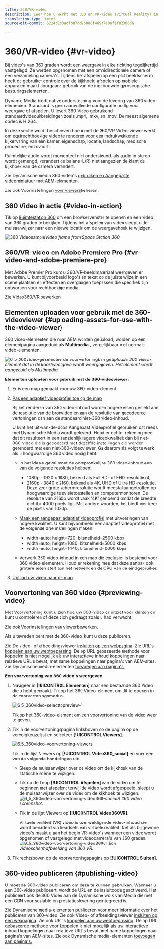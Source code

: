 ```yaml
---
title: 360/VR-video
description: Leer hoe u werkt met 360 en VR-video (Virtual Reality) in dynamische media.
translation-type: tm+mt
source-git-commit: 6224d193adfb87bd9b080f48937e0af1f03386d6

---
```



# 360/VR-video {#vr-video}

Bij video&#39;s van 360 graden wordt een weergave in elke richting tegelijkertijd vastgelegd. Ze worden opgenomen met een omnidirectionele camera of een verzameling camera&#39;s. Tijdens het afspelen op een plat beeldscherm heeft de gebruiker controle over de kijkhoek; afspelen op mobiele apparaten maakt doorgaans gebruik van de ingebouwde gyroscopische besturingselementen.

Dynamic Media biedt native ondersteuning voor de levering van 360 video-elementen. Standaard is geen aanvullende configuratie nodig voor weergave of afspelen. U levert 360 Video gebruikend standaardvideouitbreidingen zoals .mp4, .mkv, en .mov. De meest algemene codec is H.264.

In deze sectie wordt beschreven hoe u met de 360/VR Video-viewer werkt om equirechthoekige video te renderen voor een indrukwekkende kijkervaring van een kamer, eigenschap, locatie, landschap, medische procedure, enzovoort.

Ruimtelijke audio wordt momenteel niet ondersteund. als audio in stereo wordt gemengd, verandert de balans (L/R) niet aangezien de klant de kijkhoek van de camera verandert.

Zie Dynamische media 360-video&#39;s [gebruiken en Aangepaste videominiatuur met AEM-elementen](https://docs.adobe.com/content/help/en/experience-manager-learn/assets/dynamic-media/dynamic-media-360-video-custom-thumbnail-feature-video-use.html).

Zie ook Voorinstellingen [voor viewers](/help/assets/dynamic-media/managing-viewer-presets.md)beheren.

## 360 Video in actie {#video-in-action}

Tik op [Ruimtestation 360](http://mobiletest.scene7.com/s7viewers/html5/Video360Viewer.html?asset=Viewers/space_station_360-AVS) om een browservenster te openen en een video van 360 graden te bekijken. Tijdens het afspelen van video sleept u de muisaanwijzer naar een nieuwe locatie om de weergavehoek te wijzigen.

![360 Videosample](assets/6_5_360videoiss_simplified.png)*Video frame from Space Station 360*

## 360/VR-video en Adobe Premiere Pro {#vr-video-and-adobe-premiere-pro}

Met Adobe Premier Pro kunt u 360/VR-beeldmateriaal weergeven en bewerken. U kunt bijvoorbeeld logo&#39;s en tekst op de juiste wijze in een scène plaatsen en effecten en overgangen toepassen die specifiek zijn ontworpen voor rechthoekige media.

Zie [Video](https://helpx.adobe.com/premiere-pro/how-to/edit-360-vr-video.html)360/VR bewerken.

## Elementen uploaden voor gebruik met de 360-videoviewer {#uploading-assets-for-use-with-the-video-viewer}

360 video-elementen die naar AEM worden geüpload, worden op een elementpagina aangeduid als **Multimedia** , vergelijkbaar met normale video-elementen.

![6_5_360video-geselecteerde voorvertoning](assets/6_5_360video-selecttopreview.png)*Een geüploade 360 video-element dat in de kaartweergave wordt weergegeven. Het element wordt aangeduid als Multimedia.*

**Elementen uploaden voor gebruik met de 360-videoviewer:**

1. Er is een map gemaakt voor uw 360-video-element.
1. [Pas een adaptief videoprofiel toe op de map](/help/assets/dynamic-media/video-profiles.md#applying-a-video-profile-to-folders).

   Bij het renderen van 360 video-inhoud worden hogere eisen gesteld aan de resolutie van de bronvideo en aan de resolutie van gecodeerde vertoningen dan aan de standaard niet-360 video-inhoud.

   U kunt het uit-van-de-doos Aangepast Videoprofiel gebruiken dat reeds met Dynamische Media wordt geleverd. Houd er echter rekening mee dat dit resulteert in een aanzienlijk lagere videokwaliteit dan bij niet-360-video die is gecodeerd met dezelfde instellingen die worden gerenderd met een niet-360-videoviewer. Ga daarom als volgt te werk als u hoogwaardige 360 video nodig hebt:

   * In het ideale geval moet de oorspronkelijke 360 video-inhoud een van de volgende resoluties hebben:

      * 1080p - 1920 x 1080, bekend als Full HD- of FHD-resolutie of,
      * 2160p - 3840 x 2160, bekend als 4K, UHD of Ultra HD-resolutie. Deze zeer grote schermresolutie wordt meestal aangetroffen op hoogwaardige televisietoestellen en computermonitoren. De resolutie van 2160p wordt vaak &#39;4K&#39; genoemd omdat de breedte dichtbij 4000 pixels ligt. Met andere woorden, het biedt vier keer de pixels van 1080p.
   * [Maak een aangepast adaptief videoprofiel](/help/assets/dynamic-media/video-profiles.md#creating-a-video-encoding-profile-for-adaptive-streaming) met uitvoeringen van hogere kwaliteit. U kunt bijvoorbeeld een adaptief videoprofiel met de volgende drie instellingen maken:

      * width=auto; height=720; bitsnelheid=2500 kbps
      * width=auto; height=1080; bitsnelheid=5000 kbps
      * width=auto; height=1440; bitsnelheid=6600 kbps
   * Verwerk 360 video-inhoud in een map die exclusief is bestemd voor 360 video-elementen.
   Houd er rekening mee dat deze aanpak ook grotere eisen stelt aan het netwerk en de CPU van de eindgebruiker.

1. [Upload uw video naar de map](/help/assets/manage-video-assets.md#upload-and-preview-video-assets).

<!--

## Overriding the default aspect ratio of 360 videos  {#overriding-the-default-aspect-ratio-of-videos}

For an uploaded asset to qualify as a 360 video that you intend to use with the 360 Video viewer, the asset must have an aspect ratio of 2.

By default, AEM detects video as "360" if its aspect ratio (width/height) is 2.0. If you are an Administrator, you can override the default aspect ratio setting of 2 by setting the optional `s7video360AR` property in CRXDE Lite at the following:

* `/conf/global/settings/cloudconfigs/dmscene7/jcr:content`

  * **Property type**: Double
  * **Value**: floating-point aspect ratio, default 2.0.

After you set this property, it takes effect immediately on both existing videos and newly uploaded videos.

The aspect ratio applies to 360 video assets for the asset details page and the [Video 360 Media WCM component](/help/assets/dynamic-media/adding-dynamic-media-assets-to-pages.md#dynamic-media-components).

Start by uploading 360 Videos.

-->

## Voorvertoning van 360 video {#previewing-video}

Met Voorvertoning kunt u zien hoe uw 360-video er uitziet voor klanten en kunt u controleren of deze zich gedraagt zoals u had verwacht.

Zie ook Voorinstellingen [van viewer](/help/assets/dynamic-media/managing-viewer-presets.md#editing-viewer-presets)bewerken.

Als u tevreden bent met de 360-video, kunt u deze publiceren.

Zie De video- of afbeeldingsviewer [insluiten op een webpagina](/help/assets/dynamic-media/embed-code.md).
Zie URL&#39;s [koppelen aan uw webtoepassing](/help/assets/dynamic-media/linking-urls-to-yourwebapplication.md). De op URL gebaseerde methode voor koppelen is niet mogelijk als uw interactieve inhoud koppelingen naar relatieve URL&#39;s bevat, met name koppelingen naar pagina&#39;s van AEM-sites.
Zie Dynamische media-elementen [toevoegen aan pagina&#39;s.](/help/assets/dynamic-media/adding-dynamic-media-assets-to-pages.md)

**Een voorvertoning van 360 video&#39;s weergeven**

1. Navigeer in **[!UICONTROL Elementen]** naar een bestaande 360 Video die u hebt gemaakt. Tik op het 360 Video-element om dit te openen in de voorvertoningsmodus.

   ![6_5_360video-selecttopreview-1](assets/6_5_360video-selecttopreview-1.png)

   Tik op het 360-video-element om een voorvertoning van de video weer te geven.

1. Tik in de voorvertoningspagina linksboven op de pagina op de vervolgkeuzelijst en selecteer **[!UICONTROL Viewers]**.

   ![6_5_360video-voorvertoning-viewers](assets/6_5_360video-preview-viewers.png)

   Tik in de lijst Viewers op **[!UICONTROL Video360_social]** en voer een van de volgende handelingen uit:

   * Sleep de muisaanwijzer over de video om de kijkhoek van de statische scène te wijzigen.
   * Tik op de knop **[!UICONTROL Afspelen]** van de video om te beginnen met afspelen; terwijl de video wordt afgespeeld, sleept u de muisaanwijzer over de video om de kijkhoek te wijzigen.
   ![6_5_360video-voorvertoning-video360-](assets/6_5_360video-preview-video360-social.png)*socialA 360 video screenshot.*

   * Tik in de lijst Viewers op **[!UICONTROL Video360VR]**.

      Virtuele realiteit (VR) video is overweldigende video-inhoud die wordt benaderd via headsets van virtuele realiteit. Net als bij gewone video&#39;s maakt u aan het begin VR-video&#39;s wanneer een video wordt opgenomen of vastgelegd met videocamera&#39;s van 360 graden.
   ![6_5_360video-voorvertoning-video360vr](assets/6_5_360video-preview-video360vr.png)
   *Een videoschermafbeelding van 360 VR.*

1. Tik rechtsboven op de voorvertoningspagina op **[!UICONTROL Sluiten]**.

## 360-video publiceren {#publishing-video}

U moet de 360-video publiceren om deze te kunnen gebruiken. Wanneer u een 360-video publiceert, wordt de URL en de insluitcode geactiveerd. Het publiceert ook de 360 Video aan de Dynamische wolk van Media die met een CDN voor scalable en prestatieslevering geïntegreerd is.

Zie Dynamische media-elementen [](/help/assets/dynamic-media/publishing-dynamicmedia-assets.md) publiceren voor meer informatie over het publiceren van 360-video.
Zie ook Video- of afbeeldingsviewer [insluiten op een webpagina](/help/assets/dynamic-media/embed-code.md).
Zie ook URL&#39;s [koppelen aan uw webtoepassing](/help/assets/dynamic-media/linking-urls-to-yourwebapplication.md). De op URL gebaseerde methode voor koppelen is niet mogelijk als uw interactieve inhoud koppelingen naar relatieve URL&#39;s bevat, met name koppelingen naar pagina&#39;s van AEM-sites.
Zie ook Dynamische media-elementen [toevoegen aan pagina&#39;s.](/help/assets/dynamic-media/adding-dynamic-media-assets-to-pages.md)
